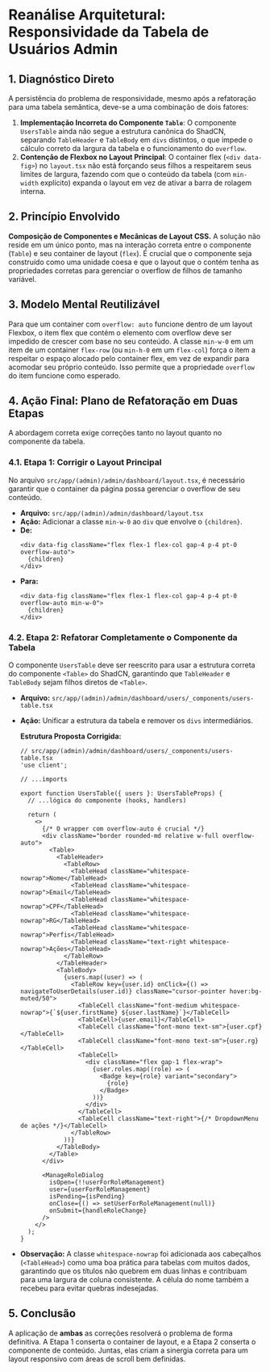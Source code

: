 # Reanálise Arquitetural: Responsividade da Tabela de Usuários Admin

## 1. Diagnóstico Direto

A persistência do problema de responsividade, mesmo após a refatoração para uma tabela semântica, deve-se a uma combinação de dois fatores:

1.  **Implementação Incorreta do Componente `Table`**: O componente `UsersTable` ainda não segue a estrutura canônica do ShadCN, separando `TableHeader` e `TableBody` em `divs` distintos, o que impede o cálculo correto da largura da tabela e o funcionamento do `overflow`.
2.  **Contenção de Flexbox no Layout Principal**: O container flex (`<div data-fig>`) no `layout.tsx` não está forçando seus filhos a respeitarem seus limites de largura, fazendo com que o conteúdo da tabela (com `min-width` explícito) expanda o layout em vez de ativar a barra de rolagem interna.

## 2. Princípio Envolvido

**Composição de Componentes e Mecânicas de Layout CSS.** A solução não reside em um único ponto, mas na interação correta entre o componente (`Table`) e seu container de layout (`flex`). É crucial que o componente seja construído como uma unidade coesa e que o layout que o contém tenha as propriedades corretas para gerenciar o overflow de filhos de tamanho variável.

## 3. Modelo Mental Reutilizável

Para que um container com `overflow: auto` funcione dentro de um layout Flexbox, o item flex que contém o elemento com overflow deve ser impedido de crescer com base no seu conteúdo. A classe `min-w-0` em um item de um container `flex-row` (ou `min-h-0` em um `flex-col`) força o item a respeitar o espaço alocado pelo container flex, em vez de expandir para acomodar seu próprio conteúdo. Isso permite que a propriedade `overflow` do item funcione como esperado.

## 4. Ação Final: Plano de Refatoração em Duas Etapas

A abordagem correta exige correções tanto no layout quanto no componente da tabela.

### 4.1. Etapa 1: Corrigir o Layout Principal

No arquivo `src/app/(admin)/admin/dashboard/layout.tsx`, é necessário garantir que o container da página possa gerenciar o overflow de seu conteúdo.

- **Arquivo:** `src/app/(admin)/admin/dashboard/layout.tsx`
- **Ação:** Adicionar a classe `min-w-0` ao `div` que envolve o `{children}`.
- **De:**
  ```tsx
  <div data-fig className="flex flex-1 flex-col gap-4 p-4 pt-0 overflow-auto">
    {children}
  </div>
  ```
- **Para:**
  ```tsx
  <div data-fig className="flex flex-1 flex-col gap-4 p-4 pt-0 overflow-auto min-w-0">
    {children}
  </div>
  ```

### 4.2. Etapa 2: Refatorar Completamente o Componente da Tabela

O componente `UsersTable` deve ser reescrito para usar a estrutura correta do componente `<Table>` do ShadCN, garantindo que `TableHeader` e `TableBody` sejam filhos diretos de `<Table>`.

- **Arquivo:** `src/app/(admin)/admin/dashboard/users/_components/users-table.tsx`
- **Ação:** Unificar a estrutura da tabela e remover os `divs` intermediários.

  **Estrutura Proposta Corrigida:**

  ```tsx
  // src/app/(admin)/admin/dashboard/users/_components/users-table.tsx
  'use client';

  // ...imports

  export function UsersTable({ users }: UsersTableProps) {
    // ...lógica do componente (hooks, handlers)

    return (
      <>
        {/* O wrapper com overflow-auto é crucial */}
        <div className="border rounded-md relative w-full overflow-auto">
          <Table>
            <TableHeader>
              <TableRow>
                <TableHead className="whitespace-nowrap">Nome</TableHead>
                <TableHead className="whitespace-nowrap">Email</TableHead>
                <TableHead className="whitespace-nowrap">CPF</TableHead>
                <TableHead className="whitespace-nowrap">RG</TableHead>
                <TableHead className="whitespace-nowrap">Perfis</TableHead>
                <TableHead className="text-right whitespace-nowrap">Ações</TableHead>
              </TableRow>
            </TableHeader>
            <TableBody>
              {users.map((user) => (
                <TableRow key={user.id} onClick={() => navigateToUserDetails(user.id)} className="cursor-pointer hover:bg-muted/50">
                  <TableCell className="font-medium whitespace-nowrap">{`${user.firstName} ${user.lastName}`}</TableCell>
                  <TableCell>{user.email}</TableCell>
                  <TableCell className="font-mono text-sm">{user.cpf}</TableCell>
                  <TableCell className="font-mono text-sm">{user.rg}</TableCell>
                  <TableCell>
                    <div className="flex gap-1 flex-wrap">
                      {user.roles.map((role) => (
                        <Badge key={role} variant="secondary">
                          {role}
                        </Badge>
                      ))}
                    </div>
                  </TableCell>
                  <TableCell className="text-right">{/* DropdownMenu de ações */}</TableCell>
                </TableRow>
              ))}
            </TableBody>
          </Table>
        </div>

        <ManageRoleDialog
          isOpen={!!userForRoleManagement}
          user={userForRoleManagement}
          isPending={isPending}
          onClose={() => setUserForRoleManagement(null)}
          onSubmit={handleRoleChange}
        />
      </>
    );
  }
  ```

- **Observação:** A classe `whitespace-nowrap` foi adicionada aos cabeçalhos (`<TableHead>`) como uma boa prática para tabelas com muitos dados, garantindo que os títulos não quebrem em duas linhas e contribuam para uma largura de coluna consistente. A célula do nome também a recebeu para evitar quebras indesejadas.

## 5. Conclusão

A aplicação de **ambas** as correções resolverá o problema de forma definitiva. A Etapa 1 conserta o container de layout, e a Etapa 2 conserta o componente de conteúdo. Juntas, elas criam a sinergia correta para um layout responsivo com áreas de scroll bem definidas.
